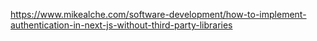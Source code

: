 https://www.mikealche.com/software-development/how-to-implement-authentication-in-next-js-without-third-party-libraries
